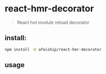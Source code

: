 # react-hmr-decorator
> React hot module reload decorator

## install:
```bash
npm install -D afeiship/react-hmr-decorator
```

## usage

